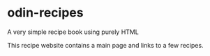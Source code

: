 # odin-recipes
A very simple recipe book using purely HTML 

This recipe website contains a main page and links to a 
few recipes. 